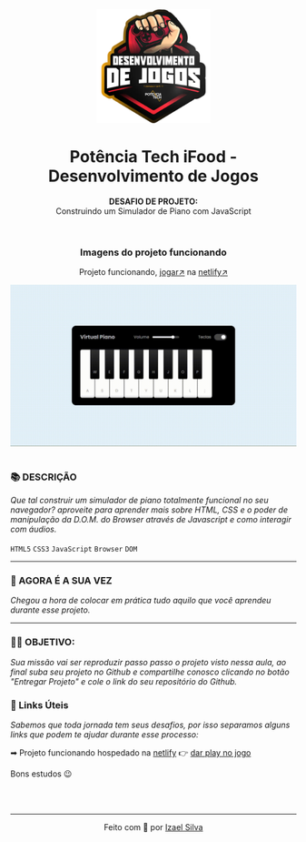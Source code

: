 <div align="center">
  <img src="../../assets/image.png" width="200"/>

  # Potência Tech iFood - Desenvolvimento de Jogos
  **DESAFIO DE PROJETO:** <br> Construindo um Simulador de Piano com JavaScript

  <br>

  ### Imagens do projeto funcionando
  Projeto funcionando, [jogar↗](https://simulador-de-piano.netlify.app/) na [netlify↗](https://www.netlify.com)

  <img src="../../assets/simulador-de-piano-com-som.gif"/>
</div>

<br>

### 📚 DESCRIÇÃO
*Que tal construir um simulador de piano totalmente funcional no seu navegador? aproveite para aprender mais sobre HTML, CSS e o poder de manipulação da D.O.M. do Browser através de Javascript e como interagir com áudios.* <br><br> ```HTML5``` ```CSS3``` ```JavaScript``` ```Browser``` ```DOM```

---

### 🎯 AGORA É A SUA VEZ
*Chegou a hora de colocar em prática tudo aquilo que você aprendeu durante esse projeto.*

---

### 👨‍💻 OBJETIVO:
*Sua missão vai ser reproduzir passo passo o projeto visto nessa aula, ao final
suba seu projeto no Github e compartilhe conosco clicando no botão "Entregar Projeto" e cole o link do seu repositório do Github.*

### 🔗 Links Úteis
*Sabemos que toda jornada tem seus desafios, por isso separamos alguns links que podem te ajudar durante esse processo:*

➡ Projeto funcionando hospedado na [netlify](https://www.netlify.com) 👉 [dar play no jogo](https://projeto-detona-ralph.netlify.app/)

Bons estudos 😉

<br>
<br>

---

<p align="center">
  Feito com 💖 por
  <a href="https://github.com/ias4g">Izael Silva</a>
</p>